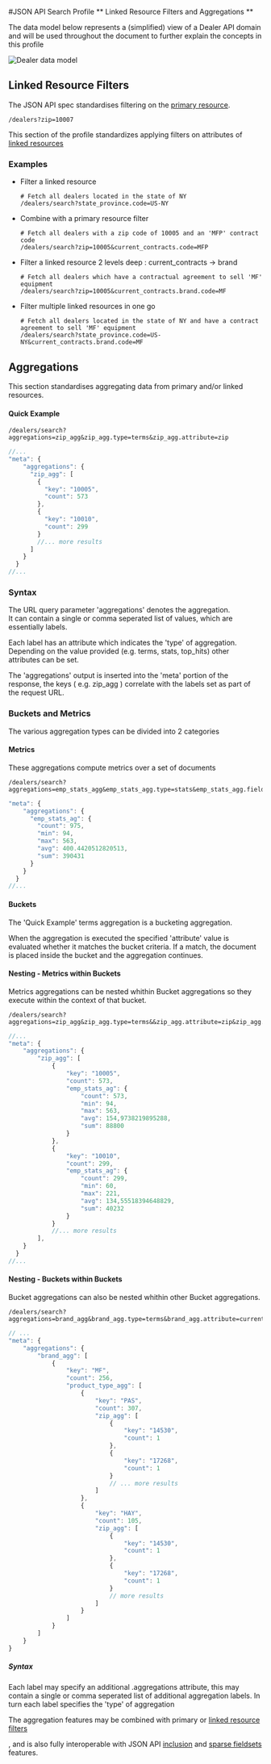 #JSON API Search Profile
** Linked Resource Filters and Aggregations **

The data model below represents a (simplified) view of a Dealer API domain and will be used throughout the document to further explain the concepts in this profile

![Dealer data model](https://raw.githubusercontent.com/agco-adm/json-api-search-profile/master/public/search-example-dealer-api.png)

## Linked Resource Filters
The JSON API spec standardises filtering on the [primary resource](http://jsonapi.org/format/#fetching-filtering). 
``` 
/dealers?zip=10007 
```
This section of the profile standardizes applying filters on attributes of [linked resources](http://jsonapi.org/format/#document-structure-resource-relationships)

### Examples

- Filter a linked resource   
  ```
  # Fetch all dealers located in the state of NY  
  /dealers/search?state_province.code=US-NY
  ```

- Combine with a primary resource filter   
  ```
  # Fetch all dealers with a zip code of 10005 and an 'MFP' contract code
  /dealers/search?zip=10005&current_contracts.code=MFP
  ```
  
- Filter a linked resource 2 levels deep : current_contracts -> brand  
  ``` 
  # Fetch all dealers which have a contractual agreement to sell 'MF'   equipment  
  /dealers/search?zip=10005&current_contracts.brand.code=MF
  ```
  
- Filter multiple linked resources in one go  
  ```
  # Fetch all dealers located in the state of NY and have a contract agreement to sell 'MF' equipment  
  /dealers/search?state_province.code=US-NY&current_contracts.brand.code=MF
  ```
  

## Aggregations
This section standardises aggregating data from primary and/or linked resources. 
#### Quick Example
```
/dealers/search?aggregations=zip_agg&zip_agg.type=terms&zip_agg.attribute=zip
```
```javascript
//...
"meta": {
    "aggregations": {
      "zip_agg": [
        {
          "key": "10005",
          "count": 573
        },
        {
          "key": "10010",
          "count": 299
        }
        //... more results
      ]
    }
  }
//... 
```
### Syntax
The URL query parameter 'aggregations' denotes the aggregation.  
It can contain a single or comma seperated list of values, which are essentially labels. 

Each label has an attribute which indicates the 'type' of aggregation. Depending on the value provided (e.g. terms, stats, top_hits) other attributes can be set.

The 'aggregations' output is inserted into the 'meta' portion of the response, the keys ( e.g. zip_agg ) correlate with the labels set as part of the request URL.

### Buckets and Metrics
The various aggregation types can be divided into 2 categories
#### Metrics
These aggregations compute metrics over a set of documents

```
/dealers/search?aggregations=emp_stats_agg&emp_stats_agg.type=stats&emp_stats_agg.field=links.dealer_misc.number_of_employees
```
```javascript
"meta": {
    "aggregations": {
      "emp_stats_ag": {
        "count": 975,
        "min": 94,
        "max": 563,
        "avg": 400.4420512820513,
        "sum": 390431
      }
    }
  }
//...
```

#### Buckets
The 'Quick Example' terms aggregation is a bucketing aggregation.  

When the aggregation is executed the specified 'attribute' value is evaluated whether it matches the bucket criteria. If a match, the document is placed inside the bucket and the aggregation continues. 

#### Nesting - Metrics within Buckets
Metrics aggregations can be nested whithin Bucket aggregations so they execute within the context of that bucket.   
```
/dealers/search?aggregations=zip_agg&zip_agg.type=terms&&zip_agg.attribute=zip&zip_agg.aggregations=emp_stats_agg&emp_stats_agg.type=stats&emp_stats_agg.attribute=links.dealer_misc.number_of_employees
```
```javascript
//...
"meta": {
    "aggregations": {
        "zip_agg": [
            {
                "key": "10005",
                "count": 573,
                "emp_stats_ag": {
                    "count": 573,
                    "min": 94,
                    "max": 563,
                    "avg": 154,9738219895288,
                    "sum": 88800
                }
            },
            {
                "key": "10010",
                "count": 299,
                "emp_stats_ag": {
                    "count": 299,
                    "min": 60,
                    "max": 221,
                    "avg": 134,55518394648829,
                    "sum": 40232
                }
            }
            //... more results
        ],
    }
  }
//...
```
#### Nesting - Buckets within Buckets
Bucket aggregations can also be nested whithin other Bucket aggregations.
```
/dealers/search?aggregations=brand_agg&brand_agg.type=terms&brand_agg.attribute=current_contracts.brand.code&brand_agg.aggregations=product_type_agg&product_type_agg.type=terms&product_type_agg.attribute=current_contracts.product_type.code&product_type_agg.aggregations=zip_agg&zip_agg.type=terms&zip_agg.attribute=zip
```
```javascript
// ...
"meta": {
    "aggregations": {
        "brand_agg": [
            {
                "key": "MF",
                "count": 256,
                "product_type_agg": [
                    {
                        "key": "PAS",
                        "count": 307,
                        "zip_agg": [
                            {
                                "key": "14530",
                                "count": 1
                            },
                            {
                                "key": "17268",
                                "count": 1
                            }
                            // ... more results
                        ]
                    },
                    {
                        "key": "HAY",
                        "count": 105,
                        "zip_agg": [
                            {
                                "key": "14530",
                                "count": 1
                            },
                            {
                                "key": "17268",
                                "count": 1
                            }
                            // more results
                        ]
                    }
                ]
            }
        ]
    }
}
```



##### Syntax
Each label may specify an additional .aggregations attribute, this may contain a single or comma seperated list of additional aggregation labels. In turn each label specifies the 'type' of aggregation   

The aggregation features may be combined with primary or [linked resource filters](#linked-resource-filters)


, and is also fully interoperable with JSON API  [inclusion](http://jsonapi.org/format/#fetching-includes) and  [sparse fieldsets](http://jsonapi.org/format/#fetching-sparse-fieldsets) features. 
                    

